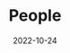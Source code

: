 ---
title: People
date: 2022-10-24

type: landing

sections:
  - block: people
    content:
      title: FDU Ionlab
      # Choose which groups/teams of users to display.
      #   Edit `user_groups` in each user's profile to add them to one or more of these groups.
      user_groups:
          - Principal Investigators
          - Researchers
          - Grad Students
          - Administration
          - Visitors
          - Alumni
          - Undergraduates
      sort_by: Params.last_name
      sort_ascending: true
    design:
      show_interests: false
      show_role: true
      show_social: true
---